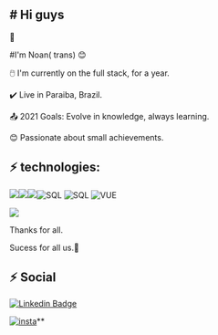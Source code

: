 ## \# Hi guys

:open_hands:



\#I'm Noan( trans) :blush:

 

:computer_mouse: I'm currently on the full stack, for a year.

:heavy_check_mark: Live in Paraiba, Brazil.

:outbox_tray: 2021 Goals: Evolve in knowledge, always learning.

:blush: Passionate about small achievements.





## :zap: technologies:

[![](https://img.shields.io/badge/HTML5-E34F26?style=for-the-badge&logo=html5&logoColor=white)]( )![](https://img.shields.io/badge/CSS3-1572B6?style=for-the-badge&logo=css3&logoColor=white)![](https://img.shields.io/badge/JavaScript-F7DF1E?style=for-the-badge&logo=javascript&logoColor=black)![SQL](https://img.shields.io/badge/Microsoft%20SQL%20Sever-CC2927?style=for-the-badge&logo=microsoft%20sql%20server&logoColor=white) ![SQL](https://img.shields.io/badge/Vue.js-35495E?style=for-the-badge&logo=vuedotjs&logoColor=4FC08D) ![VUE](https://img.shields.io/badge/React-20232A?style=for-the-badge&logo=react&logoColor=61DAFB)



![](https://img.shields.io/badge/Java-ED8B00?style=for-the-badge&logo=java&logoColor=white
)



Thanks for all.

Sucess for all us.:rocket:



##  :zap: Social

[![Linkedin Badge](https://img.shields.io/badge/LinkedIn-0077B5?style=for-the-badge&logo=linkedin&logoColor=white)](https://www.linkedin.com/in/noan-almeida-97447856/)

[![insta](https://img.shields.io/badge/Instagram-E4405F?style=for-the-badge&logo=instagram&logoColor=white)](https://www.instagram.com/noalmd_/)**



